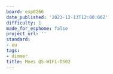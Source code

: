 ```yaml
---
board: esp8266
date_published: '2023-12-13T12:00:00Z'
difficulty: 1
made_for_esphome: false
project_url: ''
standard:
- eu
tags:
- dimmer
title: Moes QS-WIFI-DS02
---
```


